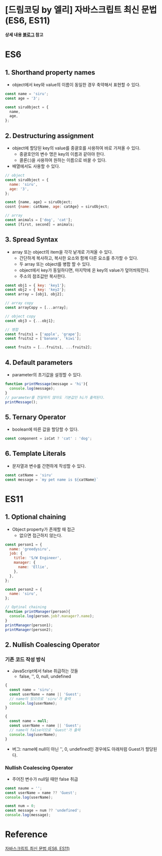 # [드림코딩 by 엘리] 자바스크립트 최신 문법(ES6, ES11)

**상세 내용 [블로그](https://greedysiru.tistory.com/598) 참고**



# ES6

## 1. Shorthand property names

* object에서 key와 value의 이름이 동일한 경우 축약해서 표현할 수 있다.

```JavaScript
const name = 'siru';
const age = '3';

const siruObject = {
  name,
  age,
};
```



## 2. Destructuring assignment

* object에 할당된 key의 value를 중괄호를 사용하여 바로 가져올 수 있다.
  * 중괄호안의 변수 명은 key의 이름과 같아야 한다.
  * 콜론(:)을 사용하여 원하는 이름으로 바꿀 수 있다.
* 배열에서도 사용할 수 있다.

```JavaScript
// object
const siruObject = {
  name: 'siru',
  age: '3',
};

const {name, age} = siruObject;
cosnt {name: catName, age: catAge} = siruObject;

// array
const animals = ['dog', 'cat'];
const [first, second] = animals;
```



## 3. Spread Syntax

* array 또는 object의 item을 각각 낱개로 가져올 수 있다.
  * 간단하게 복사하고, 복사한 요소와 함께 다른 요소를 추가할 수 있다.
  * 두 array 또는 object를 병합 할 수 있다.
  * object에서 key가 동일하다면, 마지막에 온 key의 value가 덮어씌워진다.
  * 주소의 참조값만 복사한다.

```JavaScript
const obj1 = { key: 'key1'};
const obj2 = { key: 'key2'};
const array = [obj1, obj2];

// array copy
const arrayCopy = [...array];

// object copy
const obj3 = {...obj1};

// 병합
const fruits1 = ['apple', 'grape'];
const fruits2 = ['banana', 'kiwi'];

const fruits = [...fruits1, ...fruits2];
```



## 4. Default parameters

* parameter의 초기값을 설정할 수 있다.

```JavaScript
function printMessage(message = 'hi'){
  console.log(message);
}
// parameter를 전달하지 않아도 기본값인 hi가 출력된다.
printMessage();
```



## 5. Ternary Operator

* boolean에 따른 값을 할당할 수 있다.

```JavaScript
const component = isCat ? 'cat' : 'dog';
```



## 6. Template Literals

* 문자열과 변수를 간편하게 작성할 수 있다.

```JavaScript
const catName = 'siru'
const message = `my pet name is ${catName}`
```



# ES11

## 1. Optional chaining

* Object property가 존재할 때 접근
  * 없으면 접근하지 않는다.

```JavaScript
const person1 = {
  name: 'greedysiru',
  job: {
    title: 'S/W Engineer',
    manager: {
      name: 'Ellie',
    },
  },
};

const person2 = {
  name: 'siru',
};

// Optinal chaining
function printManager(person){
  console.log(person.job?.manager?.name);
}
printManager(person1);
printManager(person2);
```



## 2. Nullish Coalescing Operator

### 기존 코드 작성 방식

* JavaScript에서 false 취급하는 것들
  * false, '', 0, null, undefined

```JavaScript
{
  const name = 'siru';
  const userName = name || 'Guest';
  // name이 있으므로 'siru'가 출력
  console.log(userName);
}

{
  const name = null;
  const userName = name || 'Guest';
  // name이 false이므로 'Guest'가 출력
  console.log(userName);
}
```

* 버그: name에 null이 아닌  '', 0, undefined인 경우에도 아래처럼 Guest가 할당된다.



### Nullish Coalescing Operator

* 주어진 변수가 null일 때만 false 취급

```JavaScript
const naume = '';
const userName = name ?? 'Guest';
console.log(userName);

const num = 0;
const message = num ?? 'undefined';
console.log(message);
```



# Reference

[자바스크립트 최신 문법 (ES6, ES11)](https://www.youtube.com/watch?v=36HrZHzPeuY&list=PLv2d7VI9OotTVOL4QmPfvJWPJvkmv6h-2&index=23)